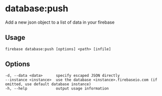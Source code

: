 # database:push

Add a new json object to a list of data in your firebase

## Usage
```
firebase database:push [options] <path> [infile]
```

## Options
```
-d, --data <data>      specify escaped JSON directly
--instance <instance>  use the database <instance>.firebaseio.com (if omitted, use default database instance)
-h, --help             output usage information
```
